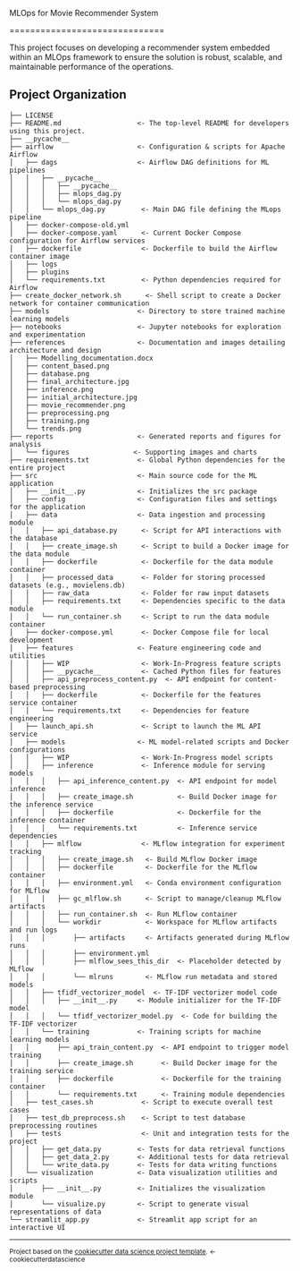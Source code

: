 MLOps for Movie Recommender System 

==============================

This project focuses on developing a recommender system embedded within an MLOps framework to ensure the solution is robust, scalable, and maintainable performance of the operations.

Project Organization
------------

    ├── LICENSE                     
    ├── README.md                   <- The top-level README for developers using this project.
    ├── __pycache__                 
    ├── airflow                     <- Configuration & scripts for Apache Airflow
    │   ├── dags                    <- Airflow DAG definitions for ML pipelines
    │   │   ├── __pycache__         
    │   │   │   ├── __pycache__     
    │   │   │   ├── mlops_dag.py     
    │   │   │   └── mlops_dag.py    
    │   │   └── mlops_dag.py         <- Main DAG file defining the MLops pipeline
    │   ├── docker-compose-old.yml   
    │   ├── docker-compose.yaml      <- Current Docker Compose configuration for Airflow services
    │   ├── dockerfile               <- Dockerfile to build the Airflow container image
    │   ├── logs                     
    │   ├── plugins                  
    │   └── requirements.txt         <- Python dependencies required for Airflow
    ├── create_docker_network.sh      <- Shell script to create a Docker network for container communication
    ├── models                      <- Directory to store trained machine learning models
    ├── notebooks                   <- Jupyter notebooks for exploration and experimentation
    ├── references                  <- Documentation and images detailing architecture and design
    │   ├── Modelling_documentation.docx
    │   ├── content_based.png
    │   ├── database.png
    │   ├── final_architecture.jpg
    │   ├── inference.png
    │   ├── initial_architecture.jpg
    │   ├── movie_recommender.png
    │   ├── preprocessing.png
    │   ├── training.png
    │   └── trends.png
    ├── reports                     <- Generated reports and figures for analysis
    │   └── figures                <- Supporting images and charts
    ├── requirements.txt            <- Global Python dependencies for the entire project
    ├── src                         <- Main source code for the ML application
    │   ├── __init__.py             <- Initializes the src package
    │   ├── config                  <- Configuration files and settings for the application
    │   ├── data                    <- Data ingestion and processing module
    │   │   ├── api_database.py      <- Script for API interactions with the database
    │   │   ├── create_image.sh      <- Script to build a Docker image for the data module
    │   │   ├── dockerfile           <- Dockerfile for the data module container
    │   │   ├── processed_data       <- Folder for storing processed datasets (e.g., movielens.db)
    │   │   ├── raw_data             <- Folder for raw input datasets
    │   │   ├── requirements.txt     <- Dependencies specific to the data module
    │   │   └── run_container.sh     <- Script to run the data module container
    │   ├── docker-compose.yml       <- Docker Compose file for local development
    │   ├── features                <- Feature engineering code and utilities
    │   │   ├── WIP                  <- Work-In-Progress feature scripts
    │   │   ├── __pycache__          <- Cached Python files for features
    │   │   ├── api_preprocess_content.py  <- API endpoint for content-based preprocessing
    │   │   ├── dockerfile           <- Dockerfile for the features service container
    │   │   └── requirements.txt     <- Dependencies for feature engineering
    │   ├── launch_api.sh            <- Script to launch the ML API service
    │   ├── models                  <- ML model-related scripts and Docker configurations
    │   │   ├── WIP                  <- Work-In-Progress model scripts
    │   │   ├── inference            <- Inference module for serving models
    │   │   │   ├── api_inference_content.py  <- API endpoint for model inference
    │   │   │   ├── create_image.sh           <- Build Docker image for the inference service
    │   │   │   ├── dockerfile                <- Dockerfile for the inference container
    │   │   │   └── requirements.txt          <- Inference service dependencies
    │   │   ├── mlflow               <- MLflow integration for experiment tracking
    │   │   │   ├── create_image.sh   <- Build MLflow Docker image
    │   │   │   ├── dockerfile        <- Dockerfile for the MLflow container
    │   │   │   ├── environment.yml   <- Conda environment configuration for MLflow
    │   │   │   ├── gc_mlflow.sh      <- Script to manage/cleanup MLflow artifacts
    │   │   │   ├── run_container.sh  <- Run MLflow container
    │   │   │   └── workdir           <- Workspace for MLflow artifacts and run logs
    │   │   │       ├── artifacts     <- Artifacts generated during MLflow runs
    │   │   │       ├── environment.yml
    │   │   │       ├── mlflow_sees_this_dir  <- Placeholder detected by MLflow
    │   │   │       └── mlruns        <- MLflow run metadata and stored models
    │   │   ├── tfidf_vectorizer_model  <- TF-IDF vectorizer model code
    │   │   │   ├── __init__.py     <- Module initializer for the TF-IDF model
    │   │   │   └── tfidf_vectorizer_model.py  <- Code for building the TF-IDF vectorizer
    │   │   └── training            <- Training scripts for machine learning models
    │   │       ├── api_train_content.py  <- API endpoint to trigger model training
    │   │       ├── create_image.sh       <- Build Docker image for the training service
    │   │       ├── dockerfile            <- Dockerfile for the training container
    │   │       └── requirements.txt      <- Training module dependencies
    │   ├── test_cases.sh            <- Script to execute overall test cases
    │   ├── test_db_preprocess.sh    <- Script to test database preprocessing routines
    │   ├── tests                    <- Unit and integration tests for the project
    │   │   ├── get_data.py         <- Tests for data retrieval functions
    │   │   ├── get_data_2.py       <- Additional tests for data retrieval
    │   │   └── write_data.py       <- Tests for data writing functions
    │   └── visualization           <- Data visualization utilities and scripts
    │       ├── __init__.py         <- Initializes the visualization module
    │       └── visualize.py        <- Script to generate visual representations of data
    └── streamlit_app.py            <- Streamlit app script for an interactive UI
--------

<p><small>Project based on the <a target="_blank" href="https://drivendata.github.io/cookiecutter-data-science/">cookiecutter data science project template</a>. <-cookiecutterdatascience</small></p>
